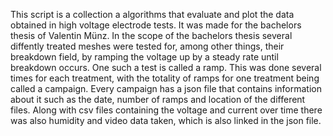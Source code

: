 This script is a collection a algorithms that evaluate and plot the data obtained in high voltage electrode tests. It was made for the bachelors thesis of Valentin Münz.
In the scope of the bachelors thesis several diffently treated meshes were tested for, among other things, their breakdown field, by ramping the voltage up by a steady rate until breakdown occurs. One such a test is called a ramp. This was done several times for each treatment, with the totality of ramps for one treatment being called a campaign. Every campaign has a json file that contains information about it such as the date, number of ramps and location of the different files. Along with csv files containing the voltage and current over time there was also humidity and video data taken, which is also linked in the json file.
